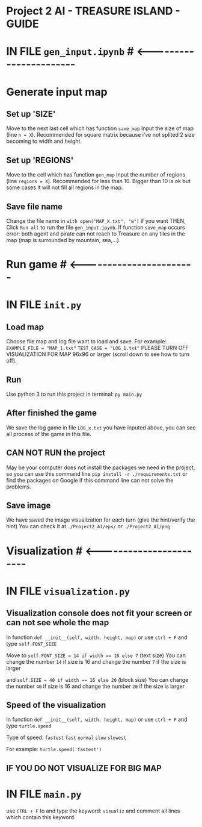 # Project 2 AI - TREASURE ISLAND - GUIDE


# IN FILE `gen_input.ipynb` # <-----------------------
# Generate input map
## Set up 'SIZE'
Move to the next last cell which has function `save_map`
Input the size of map (line `n = X`). Recommended for square matrix because i've not splited 2 size becoming to width and height.

## Set up 'REGIONS'
Move to the cell which has function `gen_map` 
Input the number of regions (line `regions = X`). Recommended for less than 10. Bigger than 10 is ok but some cases it will not fill all regions in the map.

## Save file name
Change the file name in `with open("MAP_X.txt", "w")` if you want
THEN,
Click `Run all` to run the file `gen_input.ipynb`.
If function `save_map` occurs error: both agent and pirate can not reach to Treasure on any tiles in the map (map is surrounded by mountain, sea,...).


# Run game # <-----------------------
# IN FILE `init.py`
## Load map
Choose file map and log file want to load and save.
For example:
`EXAMPLE_FILE = "MAP_1.txt"`
`TEST_CASE = "LOG_1.txt"`
PLEASE TURN OFF VISUALIZATION FOR MAP 96x96 or larger (scroll down to see how to turn off).

## Run
Use python 3 to run this project in terminal: `py main.py`

## After finished the game
We save the log game in file `LOG_x.txt` you have inputed above, you can see all process of the game in this file.

## CAN NOT RUN the project
May be your computer does not install the packages we need in the project, so you can use this command line
`pip install -r ./requirements.txt` or find the packages on Google if this command line can not solve the problems.

## Save image
We have saved the image visualization for each turn (give the hint/verify the hint)
You can check it at `./Project2_AI/eps/` or `./Project2_AI/png`


# Visualization # <-----------------------
# IN FILE `visualization.py`
## Visualization console does not fit your screen or can not see whole the map
In function `def __init__(self, width, height, map)` or use `ctrl + F` and type `self.FONT_SIZE`

Move to `self.FONT_SIZE = 14 if width == 16 else 7` (text size)
You can change the number `14` if size is 16 and change the number `7` if the size is larger

and `self.SIZE = 40 if width == 16 else 20` (block size)
You can change the number `40` if size is 16 and change the number `20` if the size is larger

## Speed of the visualization
In function `def __init__(self, width, height, map)` or use `ctrl + F` and type `turtle.speed`

Type of speed:
`fastest`
`fast`
`normal`
`slow`
`slowest`

For example: `turtle.speed('fastest')`

## IF YOU DO NOT VISUALIZE FOR BIG MAP
# IN FILE `main.py`
use `CTRL + F` to and type the keyword: `visualiz` and comment all lines which contain this keyword.
